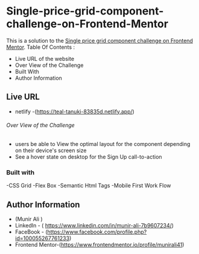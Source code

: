 # Single-price-grid-component-challenge-on-Frontend-Mentor


This is a solution to the [Single price grid component challenge on Frontend Mentor](https://www.frontendmentor.io/challenges/single-price-grid-component-5ce41129d0ff452fec5abbbc).
Table Of Contents :
- Live URL of the website
- Over View of the Challenge
- Built With
- Author Information
## Live URL
- netlify -(https://teal-tanuki-83835d.netlify.app/)
###### Over View of the Challenge
- users be able to View the optimal layout for the component depending on their device's screen size 
- See a hover state on desktop for the Sign Up call-to-action

### Built with
-CSS Grid
-Flex Box
-Semantic Html Tags
-Mobile First Work Flow

## Author Information
 -  (Munir Ali )
 - LinkedIn - ( https://www.linkedin.com/in/munir-ali-7b9607234/)
 - FaceBook - (https://www.facebook.com/profile.php?id=100055267761233)
 - Frontend Mentor-(https://www.frontendmentor.io/profile/munirali41)
 


